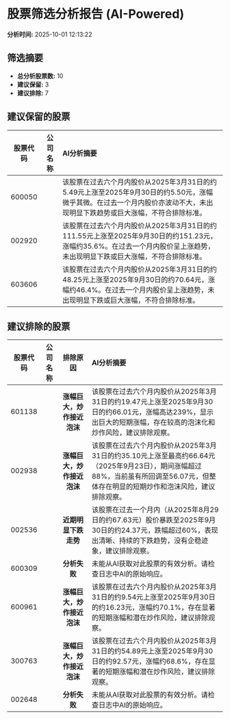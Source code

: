 # 股票筛选分析报告 (AI-Powered)

**分析时间:** 2025-10-01 12:13:22

## 筛选摘要

- **总分析股票数:** 10
- **建议保留:** 3
- **建议排除:** 7

## 建议保留的股票

| 股票代码 | 公司名称 | AI分析摘要 |
|:---:|:---:|:---|
| 600050 |  | 该股票在过去六个月内股价从2025年3月31日的约5.49元上涨至2025年9月30日的约5.50元，涨幅微乎其微。在过去一个月内股价亦波动不大，未出现明显下跌趋势或巨大涨幅，不符合排除标准。 |
| 002920 |  | 该股票在过去六个月内股价从2025年3月31日的约111.55元上涨至2025年9月30日的约151.23元，涨幅约35.6%。在过去一个月内股价呈上涨趋势，未出现明显下跌或巨大涨幅，不符合排除标准。 |
| 603606 |  | 该股票在过去六个月内股价从2025年3月31日的约48.25元上涨至2025年9月30日的约70.64元，涨幅约46.4%。在过去一个月内股价呈上涨趋势，未出现明显下跌或巨大涨幅，不符合排除标准。 |

## 建议排除的股票

| 股票代码 | 公司名称 | 排除原因 | AI分析摘要 |
|:---:|:---:|:---:|:---|
| 601138 |  | **涨幅巨大，炒作接近泡沫** | 该股票在过去六个月内股价从2025年3月31日的约19.47元上涨至2025年9月30日的约66.01元，涨幅高达239%，显示出巨大的短期涨幅，存在较高的泡沫化和炒作风险，建议排除观察。 |
| 002938 |  | **涨幅巨大，炒作接近泡沫** | 该股票在过去六个月内股价从2025年3月31日的约35.10元上涨至最高约66.64元（2025年9月23日），期间涨幅超过88%，当前虽有所回调至56.07元，但整体存在明显的短期炒作和泡沫风险，建议排除观察。 |
| 002536 |  | **近期明显下跌走势** | 该股票在过去一个月内（从2025年8月29日的约67.63元）股价暴跌至2025年9月30日的约24.37元，跌幅超过60%，表现出清晰、持续的下跌趋势，没有企稳迹象，建议排除观察。 |
| 600309 |  | **分析失败** | 未能从AI获取对此股票的有效分析。请检查日志中AI的原始响应。 |
| 600961 |  | **涨幅巨大，炒作接近泡沫** | 该股票在过去六个月内股价从2025年3月31日的约9.54元上涨至2025年9月30日的约16.23元，涨幅约70.1%，存在显著的短期涨幅和潜在炒作风险，建议排除观察。 |
| 300763 |  | **涨幅巨大，炒作接近泡沫** | 该股票在过去六个月内股价从2025年3月31日的约54.89元上涨至2025年9月30日的约92.57元，涨幅约68.6%，存在显著的短期涨幅和潜在炒作风险，建议排除观察。 |
| 002648 |  | **分析失败** | 未能从AI获取对此股票的有效分析。请检查日志中AI的原始响应。 |
